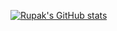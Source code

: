 <!-- ### Hi there 👋 -->

<!--
**RupakBiswas-2304/RupakBiswas-2304** is a ✨ _special_ ✨ repository because its `README.md` (this file) appears on your GitHub profile.

Here are some ideas to get you started:

- 🔭 I’m currently working on ...
- 🌱 I’m currently learning ...
- 👯 I’m looking to collaborate on ...
- 🤔 I’m looking for help with ...
- 💬 Ask me about ...
- 📫 How to reach me: ...
- 😄 Pronouns: ...
- ⚡ Fun fact: ...
-->

[![Rupak's GitHub stats](https://github-readme-stats.vercel.app/api?username=RupakBiswas-2304&count_private=true)](https://github.com/anuraghazra/github-readme-stats)
